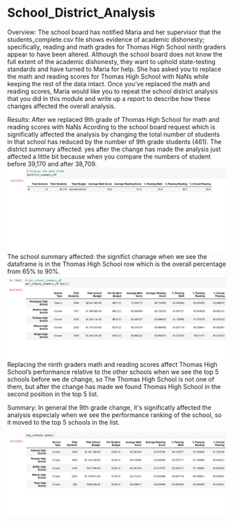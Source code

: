 # School_District_Analysis

Overview:
    The school board has notified Maria and her supervisor that the students_complete.csv file shows evidence of academic dishonesty; specifically, reading and math grades for Thomas High School ninth graders appear to have been altered. Although the school board does not know the full extent of the academic dishonesty, they want to uphold state-testing standards and have turned to Maria for help. She has asked you to replace the math and reading scores for Thomas High School with NaNs while keeping the rest of the data intact. Once you’ve replaced the math and reading scores, Maria would like you to repeat the school district analysis that you did in this module and write up a report to describe how these changes affected the overall analysis.

Results:
    After we replaced 9th grade of Thomas High School for math and reading scores with NaNs Acording to the school board request which is significatly affected the         analysis by changing the total number of students in that school has reduced by the number of 9th grade students (461).
        The district summary affected: yes after the change has made the analysis just affected a little bit because when you compare the numbers of student before             39,170 and after 38,709.
        ![](https://github.com/sedigh-etoumi/School_District_Analysis/blob/main/Distict_Summary.png)
        The school summary affected: the significt chanage when we see the dataframe is in the Thomas High School row which is the 
        overall percentage from 65% to 90%.
        ![](https://github.com/sedigh-etoumi/School_District_Analysis/blob/main/per_school_summary.png)
        Replacing the ninth graders math and reading scores affect Thomas High School’s performance relative to the other schools
        when we see the top 5 schools before we de change, so The Thomas High School is not one of them, but after the change 
        has made we found Thomas High School in the second position in the top 5 list. 
        
      
        
        
        
        
        



        
Summary: In general the 9th grade change, it's significatly affected the analysis especialy when we see the performance ranking of the school, so it moved to the top 5 schools in the list.



![](https://github.com/sedigh-etoumi/School_District_Analysis/blob/main/top_schools.png)
